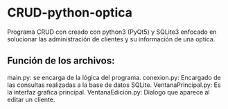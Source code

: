 # CRUD-python-optica
Programa CRUD con creado con python3 (PyQt5) y SQLite3 enfocado en solucionar las administración de clientes y su información de una optica.

## Función de los archivos:
main.py: se encarga de la lógica del programa.
conexion.py: Encargado de las consultas realizadas a la base de datos SQLite.
VentanaPrincipal.py: Es la interfaz grafica principal.
VentanaEdicion.py: Dialogo que aparece al editar un cliente.
